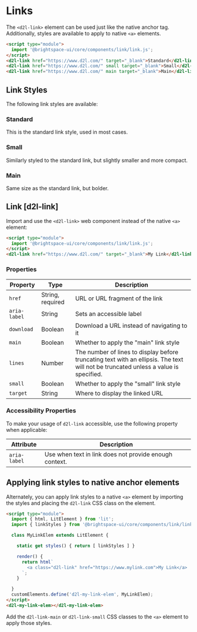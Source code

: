 # Links

The `<d2l-link>` element can be used just like the native anchor tag. Additionally, styles are available to apply to native `<a>` elements.

<!-- docs: demo -->
```html
<script type="module">
  import '@brightspace-ui/core/components/link/link.js';
</script>
<d2l-link href="https://www.d2l.com/" target="_blank">Standard</d2l-link>
<d2l-link href="https://www.d2l.com/" small target="_blank">Small</d2l-link>
<d2l-link href="https://www.d2l.com/" main target="_blank">Main</d2l-link>
```

<!-- docs: start hidden content -->
## Link Styles

The following link styles are available:

### Standard

This is the standard link style, used in most cases.

### Small

Similarly styled to the standard link, but slightly smaller and more compact.

### Main

Same size as the standard link, but bolder.
<!-- docs: end hidden content -->

## Link [d2l-link]

Import and use the `<d2l-link>` web component instead of the native `<a>` element:

<!-- docs: demo code properties name:d2l-link -->
```html
<script type="module">
  import '@brightspace-ui/core/components/link/link.js';
</script>
<d2l-link href="https://www.d2l.com/" target="_blank">My Link</d2l-link>
```

<!-- docs: start hidden content -->
### Properties

| Property | Type | Description |
|--|--|--|
| `href` | String, required | URL or URL fragment of the link |
| `aria-label` | String | Sets an accessible label |
| `download` | Boolean | Download a URL instead of navigating to it |
| `main` | Boolean | Whether to apply the "main" link style |
| `lines` | Number | The number of lines to display before truncating text with an ellipsis. The text will not be truncated unless a value is specified. |
| `small` | Boolean | Whether to apply the "small" link style |
| `target` | String | Where to display the linked URL |
<!-- docs: end hidden content -->

### Accessibility Properties

To make your usage of `d2l-link` accessible, use the following property when applicable:

| Attribute | Description |
|--|--|
| `aria-label` | Use when text in link does not provide enough context. |

## Applying link styles to native anchor elements

Alternately, you can apply link styles to a native `<a>` element by importing the styles and placing the `d2l-link` CSS class on the element.

<!-- docs: demo code -->
```html
<script type="module">
  import { html, LitElement } from 'lit';
  import { linkStyles } from '@brightspace-ui/core/components/link/link.js';

  class MyLinkElem extends LitElement {

    static get styles() { return [ linkStyles ] }

    render() {
      return html`
        <a class="d2l-link" href="https://www.mylink.com">My Link</a>
      `;
    }

  }
  customElements.define('d2l-my-link-elem', MyLinkElem);
</script>
<d2l-my-link-elem></d2l-my-link-elem>
```

Add the `d2l-link-main` or `d2l-link-small` CSS classes to the `<a>` element to apply those styles.
